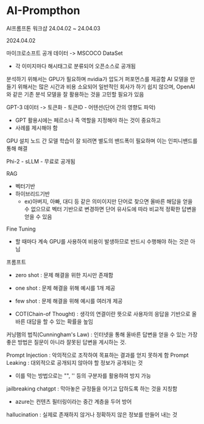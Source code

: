 # AI-Prompthon
AI프롬프톤 워크샵 24.04.02 ~ 24.04.03



2024.04.02

마이크로소프트 공개 데이터 -> MSCOCO DataSet
 - 각 이미지마다 해시태그로 분류되어 오픈소스로 공개됨

분석하기 위해서는 GPU가 필요하며 nvidia가 압도거 퍼포먼스를 제공함
AI 모델을 만들기 위해서는 많은 시간과 비용 소요되어 일반적인 회사가 하기 쉽지 않으며,
OpenAI와 같은 기존 분석 모델을 잘 활용하는 것을 고민할 필요가 있음

GPT-3
데이터 -> 토큰화 - 토큰ID - 어텐션(단어 간의 영향도 파악)

- GPT 활용시에는 페르소나 즉 역할을 지정해야 하는 것이 중요하고
- 사례를 제시해야 함

GPU 설치 노드 간 모델 학습이 잘 되려면 별도의 밴드폭이 필요하며 이는 인피니밴드를 통해 해결

Phi-2 - sLLM - 무료로 공개됨

RAG
- 벡터기반
- 하이브리드기반
  - ex)아버지, 아빠, 대디 등 같은 의미이지만 단어로 찾으면 올바른 해답을 얻을 수 없으므로 벡터 기반으로 변경하면
       단어 유사도에 따라 비교적 정확한 답변을 얻을 수 있음

Fine Tuning
 - 할 때마다 계속 GPU를 사용하여 비용이 발생하므로 반드시 수행해야 하는 것은 아님

프롬프트
- zero shot : 문제 해결을 위한 지시만 존재함
- one shot : 문제 해결을 위해 예시를 1개 제공
- few shot : 문제 해결을 위해 예시를 여러개 제공

- COT(Chain-of Thought) : 생각의 연결이란 뜻으로 사용자의 응답을 기반으로 올바른 대답을 할 수 있는 확률을 높임

커닝햄의 법칙(Cunningham's Law) : 인터넷을 통해 올바른 답변을 얻을 수 있는 가장 좋은 방법은 질문이 아니라 잘못된 답변을 게시하는 것.

Prompt Injection : 악의적으로 조작하여 목표하는 결과를 얻지 못하게 함
Prompt Leaking : 대외적으로 공개되지 않아야 할 정보가 공개되는 것
 - 이를 막는 방법으로는 "", '' 등의 구분자를 활용하여 방지 가능

jailbreaking chatgpt : 막아놓은 규정들을 어기고 답하도록 하는 것을 지칭함
 - azure는 컨텐츠 필터링이라는 중간 계층을 두어 방어

hallucination : 실제로 존재하지 않거나 정확하지 않은 정보를 만들어 내는 것



